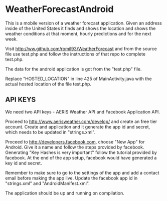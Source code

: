 # WeatherForecastAndroid

This is a mobile version of a weather forecast application. Given an address inside of the United States it finds and shows the location and shows the weather conditions at that moment, hourly predictions and for the next week.

Visit http://ww.github.com/romil93/WeatherForecast and from the source file use test.php and follow the instructions of that repo to complete test.php.

The data for the android application is got from the "test.php" file.

Replace "HOSTED_LOCATION" in line 425 of MainActivity.java with the actual hosted location of the file test.php.

## API KEYS

We need two API keys - AERIS Weather API and Facebook Application API.

Proceed to http://www.aerisweather.com/develop/ and create an free tier account. Create and application and it generate the app id and secret, which needs to be updated in "strings.xml".

Proceed to http://developers.facebook.com, choose "New App" for Android. Give it a name and follow the steps provided by facebook. Generating "Key Hashes is very important" follow the tutorial provided by facebook. At the end of the app setup, facebook would have generated a key id and secret.

Remember to make sure to go to the settings of the app and add a contact email before making the app live. Update the facebook app id in "strings.xml" and "AndroidManifest.xml". 

The application  should be up and running on compilation.
